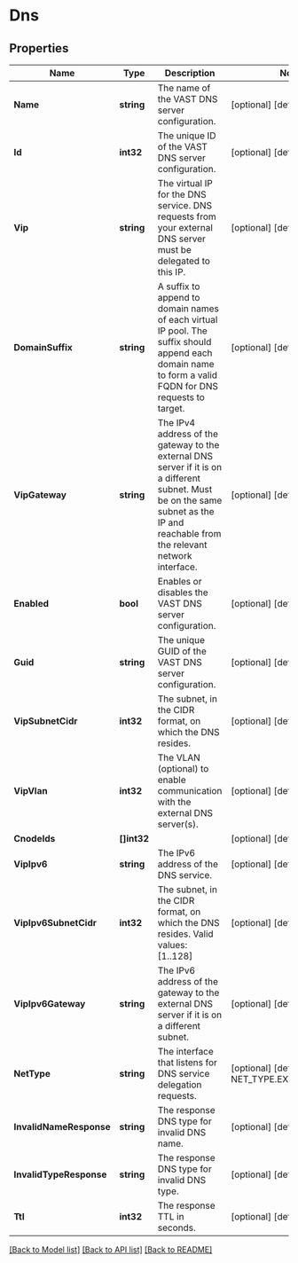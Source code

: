 # Dns

## Properties
Name | Type | Description | Notes
------------ | ------------- | ------------- | -------------
**Name** | **string** | The name of the VAST DNS server configuration. | [optional] [default to null]
**Id** | **int32** | The unique ID of the VAST DNS server configuration. | [optional] [default to null]
**Vip** | **string** | The virtual IP for the DNS service. DNS requests from your external DNS server must be delegated to this IP. | [optional] [default to null]
**DomainSuffix** | **string** | A suffix to append to domain names of each virtual IP pool. The suffix should append each domain name to form a valid FQDN for DNS requests to target. | [optional] [default to null]
**VipGateway** | **string** | The IPv4 address of the gateway to the external DNS server if it is on a different subnet. Must be on the same subnet as the IP and reachable from the relevant network interface. | [optional] [default to null]
**Enabled** | **bool** | Enables or disables the VAST DNS server configuration. | [optional] [default to null]
**Guid** | **string** | The unique GUID of the VAST DNS server configuration. | [optional] [default to null]
**VipSubnetCidr** | **int32** | The subnet, in the CIDR format, on which the DNS resides. | [optional] [default to null]
**VipVlan** | **int32** | The VLAN (optional) to enable communication with the external DNS server(s). | [optional] [default to null]
**CnodeIds** | **[]int32** |  | [optional] [default to null]
**VipIpv6** | **string** | The IPv6 address of the DNS service. | [optional] [default to null]
**VipIpv6SubnetCidr** | **int32** | The subnet, in the CIDR format, on which the DNS resides. Valid values: [1..128] | [optional] [default to null]
**VipIpv6Gateway** | **string** | The IPv6 address of the gateway to the external DNS server if it is on a different subnet. | [optional] [default to null]
**NetType** | **string** | The interface that listens for DNS service delegation requests. | [optional] [default to NET_TYPE.EXTERNAL_PORT]
**InvalidNameResponse** | **string** | The response DNS type for invalid DNS name. | [optional] [default to null]
**InvalidTypeResponse** | **string** | The response DNS type for invalid DNS type. | [optional] [default to null]
**Ttl** | **int32** | The response TTL in seconds. | [optional] [default to null]

[[Back to Model list]](../README.md#documentation-for-models) [[Back to API list]](../README.md#documentation-for-api-endpoints) [[Back to README]](../README.md)

